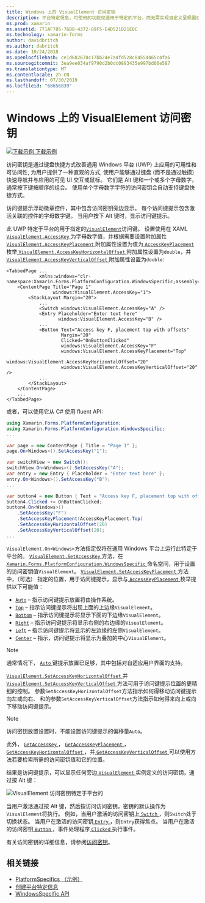 ```yaml
---
title: Windows 上的 VisualElement 访问密钥
description: 平台特定信息，可使用的功能仅适用于特定的平台，而无需实现自定义呈现器或效果。 本文介绍如何使用特定于 Windows 平台的来指定 VisualElement 的访问密钥。
ms.prod: xamarin
ms.assetid: 771AF785-76B8-4372-89F5-E4D521D21E0C
ms.technology: xamarin-forms
author: davidbritch
ms.author: dabritch
ms.date: 10/24/2018
ms.openlocfilehash: ce1d682678c17bb24e7a4fd528c84554465c4fa6
ms.sourcegitcommit: 3ea9ee034af9790d2b0dc0893435e997bd06e587
ms.translationtype: MT
ms.contentlocale: zh-CN
ms.lasthandoff: 07/30/2019
ms.locfileid: "68656839"
---
```

# <a name="visualelement-access-keys-on-windows"></a>Windows 上的 VisualElement 访问密钥

[![下载示例](~/media/shared/download.png) 下载示例](https://docs.microsoft.com/samples/xamarin/xamarin-forms-samples/userinterface-platformspecifics)

访问密钥是通过键盘快捷方式改善通用 Windows 平台 (UWP) 上应用的可用性和可访问性, 为用户提供了一种直观的方式, 使用户能够通过键盘 (而不是通过触摸) 快速导航并与应用的可见 UI 交互或鼠标。 它们是 Alt 键和一个或多个字母数字，通常按下键按顺序的组合。 使用单个字母数字字符的访问密钥会自动支持键盘快捷方式。

访问键提示浮动徽章控件，其中包含访问密钥旁边显示。 每个访问键提示包含激活关联的控件的字母数字键。 当用户按下 Alt 键时，显示访问键提示。

此 UWP 特定于平台的用于指定的[`VisualElement`](xref:Xamarin.Forms.VisualElement)访问键。 设置使用在 XAML [ `VisualElement.AccessKey` ](xref:Xamarin.Forms.PlatformConfiguration.WindowsSpecific.VisualElement.AccessKeyProperty)为字母数字值，并根据需要设置附加属性[ `VisualElement.AccessKeyPlacement` ](xref:Xamarin.Forms.PlatformConfiguration.WindowsSpecific.VisualElement.AccessKeyPlacementProperty)附加属性设置为值为[ `AccessKeyPlacement` ](xref:Xamarin.Forms.AccessKeyPlacement)枚举[ `VisualElement.AccessKeyHorizontalOffset` ](xref:Xamarin.Forms.PlatformConfiguration.WindowsSpecific.VisualElement.AccessKeyHorizontalOffsetProperty)附加属性设置为`double`，并[ `VisualElement.AccessKeyVerticalOffset` ](xref:Xamarin.Forms.PlatformConfiguration.WindowsSpecific.VisualElement.AccessKeyVerticalOffsetProperty)附加属性设置为`double`:

```xaml
<TabbedPage ...
            xmlns:windows="clr-namespace:Xamarin.Forms.PlatformConfiguration.WindowsSpecific;assembly=Xamarin.Forms.Core">
    <ContentPage Title="Page 1"
                 windows:VisualElement.AccessKey="1">
        <StackLayout Margin="20">
            ...
            <Switch windows:VisualElement.AccessKey="A" />
            <Entry Placeholder="Enter text here"
                   windows:VisualElement.AccessKey="B" />
            ...
            <Button Text="Access key F, placement top with offsets"
                    Margin="20"
                    Clicked="OnButtonClicked"
                    windows:VisualElement.AccessKey="F"
                    windows:VisualElement.AccessKeyPlacement="Top"
                    windows:VisualElement.AccessKeyHorizontalOffset="20"
                    windows:VisualElement.AccessKeyVerticalOffset="20" />
            ...
        </StackLayout>
    </ContentPage>
    ...
</TabbedPage>
```

或者，可以使用它从 C# 使用 fluent API:

```csharp
using Xamarin.Forms.PlatformConfiguration;
using Xamarin.Forms.PlatformConfiguration.WindowsSpecific;
...

var page = new ContentPage { Title = "Page 1" };
page.On<Windows>().SetAccessKey("1");

var switchView = new Switch();
switchView.On<Windows>().SetAccessKey("A");
var entry = new Entry { Placeholder = "Enter text here" };
entry.On<Windows>().SetAccessKey("B");
...

var button4 = new Button { Text = "Access key F, placement top with offsets", Margin = new Thickness(20) };
button4.Clicked += OnButtonClicked;
button4.On<Windows>()
    .SetAccessKey("F")
    .SetAccessKeyPlacement(AccessKeyPlacement.Top)
    .SetAccessKeyHorizontalOffset(20)
    .SetAccessKeyVerticalOffset(20);
...
```

`VisualElement.On<Windows>`方法指定仅将在通用 Windows 平台上运行此特定于平台的。 [ `VisualElement.SetAccessKey` ](xref:Xamarin.Forms.PlatformConfiguration.WindowsSpecific.VisualElement.SetAccessKey(Xamarin.Forms.IPlatformElementConfiguration{Xamarin.Forms.PlatformConfiguration.Windows,Xamarin.Forms.VisualElement},System.String))方法，在[ `Xamarin.Forms.PlatformConfiguration.WindowsSpecific` ](xref:Xamarin.Forms.PlatformConfiguration.WindowsSpecific)命名空间，用于设置的访问密钥值`VisualElement`。 [ `VisualElement.SetAccessKeyPlacement` ](xref:Xamarin.Forms.PlatformConfiguration.WindowsSpecific.VisualElement.SetAccessKeyPlacement(Xamarin.Forms.IPlatformElementConfiguration{Xamarin.Forms.PlatformConfiguration.Windows,Xamarin.Forms.VisualElement},Xamarin.Forms.AccessKeyPlacement))方法中，（可选） 指定的位置，用于访问键提示，显示与[ `AccessKeyPlacement` ](xref:Xamarin.Forms.AccessKeyPlacement)枚举提供以下可能值：

- [`Auto`](xref:Xamarin.Forms.AccessKeyPlacement.Auto) – 指示访问键提示放置将由操作系统。
- [`Top`](xref:Xamarin.Forms.AccessKeyPlacement.Top) – 指示访问键提示将出现上面的上边缘`VisualElement`。
- [`Bottom`](xref:Xamarin.Forms.AccessKeyPlacement.Bottom) – 指示访问键提示将显示下面的下边缘`VisualElement`。
- [`Right`](xref:Xamarin.Forms.AccessKeyPlacement.Right) – 指示访问键提示将显示右侧的右边缘的`VisualElement`。
- [`Left`](xref:Xamarin.Forms.AccessKeyPlacement.Left) – 指示访问键提示将显示的左边缘的左侧`VisualElement`。
- [`Center`](xref:Xamarin.Forms.AccessKeyPlacement.Center) – 指示，访问键提示将显示为叠加的中心`VisualElement`。

> [!NOTE]
> 通常情况下， [ `Auto` ](xref:Xamarin.Forms.AccessKeyPlacement.Auto)键提示放置已足够，其中包括对自适应用户界面的支持。

[ `VisualElement.SetAccessKeyHorizontalOffset` ](xref:Xamarin.Forms.PlatformConfiguration.WindowsSpecific.VisualElement.SetAccessKeyHorizontalOffset(Xamarin.Forms.IPlatformElementConfiguration{Xamarin.Forms.PlatformConfiguration.Windows,Xamarin.Forms.VisualElement},System.Double))并[ `VisualElement.SetAccessKeyVerticalOffset` ](xref:Xamarin.Forms.PlatformConfiguration.WindowsSpecific.VisualElement.SetAccessKeyVerticalOffset(Xamarin.Forms.IPlatformElementConfiguration{Xamarin.Forms.PlatformConfiguration.Windows,Xamarin.Forms.VisualElement},System.Double))方法可用于访问键提示位置的更精细的控制。 参数`SetAccessKeyHorizontalOffset`方法指示如何得移动访问键提示向左或向右、 和的参数`SetAccessKeyVerticalOffset`方法指示如何得来向上或向下移动访问键提示。

>[!NOTE]
> 访问密钥放置设置时，不能设置访问键提示的偏移量`Auto`。

此外， [ `GetAccessKey` ](xref:Xamarin.Forms.PlatformConfiguration.WindowsSpecific.VisualElement.GetAccessKey(Xamarin.Forms.IPlatformElementConfiguration{Xamarin.Forms.PlatformConfiguration.Windows,Xamarin.Forms.VisualElement}))， [ `GetAccessKeyPlacement` ](xref:Xamarin.Forms.PlatformConfiguration.WindowsSpecific.VisualElement.GetAccessKeyPlacement(Xamarin.Forms.IPlatformElementConfiguration{Xamarin.Forms.PlatformConfiguration.Windows,Xamarin.Forms.VisualElement}))， [ `GetAccessKeyHorizontalOffset` ](xref:Xamarin.Forms.PlatformConfiguration.WindowsSpecific.VisualElement.GetAccessKeyHorizontalOffset(Xamarin.Forms.IPlatformElementConfiguration{Xamarin.Forms.PlatformConfiguration.Windows,Xamarin.Forms.VisualElement}))，并[ `GetAccessKeyVerticalOffset` ](xref:Xamarin.Forms.PlatformConfiguration.WindowsSpecific.VisualElement.GetAccessKeyVerticalOffset(Xamarin.Forms.IPlatformElementConfiguration{Xamarin.Forms.PlatformConfiguration.Windows,Xamarin.Forms.VisualElement}))可以使用方法若要检索所需的访问密钥值和它的位置。

结果是访问键提示，可以显示任何旁边[ `VisualElement` ](xref:Xamarin.Forms.VisualElement)实例定义的访问密钥，通过按 Alt 键：

![VisualElement 访问密钥特定于平台的](visualelement-access-keys-images/visualelement-accesskeys.png "VisualElement 访问密钥特定于平台的")

当用户激活通过按 Alt 键，然后按访问访问密钥，密钥的默认操作为`VisualElement`将执行。 例如，当用户激活的访问密钥上[ `Switch` ](xref:Xamarin.Forms.Switch)，则`Switch`处于切换状态。 当用户在激活的访问密钥[ `Entry` ](xref:Xamarin.Forms.Entry)，则`Entry`获得焦点。 当用户在激活的访问密钥[ `Button` ](xref:Xamarin.Forms.Button)，事件处理程序[ `Clicked` ](xref:Xamarin.Forms.Button.Clicked)执行事件。

有关访问密钥的详细信息，请参阅[访问密钥](/windows/uwp/design/input/access-keys#key-tip-positioning)。

## <a name="related-links"></a>相关链接

- [PlatformSpecifics （示例）](https://docs.microsoft.com/samples/xamarin/xamarin-forms-samples/userinterface-platformspecifics)
- [创建平台特定信息](~/xamarin-forms/platform/platform-specifics/index.md#creating-platform-specifics)
- [WindowsSpecific API](xref:Xamarin.Forms.PlatformConfiguration.WindowsSpecific)

